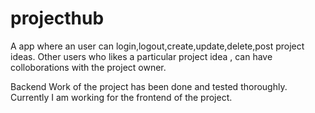 # projecthub

A app where an user can login,logout,create,update,delete,post project ideas.
Other users who likes a particular project idea , can have colloborations with the project owner.

Backend Work of the project has been done and tested thoroughly.
Currently I am working for the frontend of the project.
